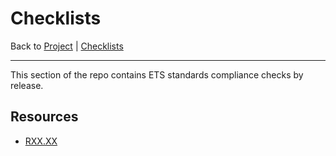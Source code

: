 # Checklists

Back to [Project](../../README.md) | [Checklists](../README.md)

---

This section of the repo contains ETS standards compliance checks by release.

## Resources

- [RXX.XX](rxx.md)
